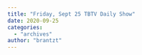 ```yaml
---
title: "Friday, Sept 25 TBTV Daily Show"
date: 2020-09-25
categories: 
  - "archives"
author: "brantzt"
---
```



